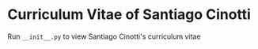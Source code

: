 # Curriculum Vitae of Santiago Cinotti

Run `__init__.py` to view Santiago Cinotti's curriculum vitae
